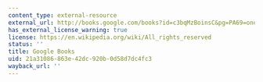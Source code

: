 ```yaml
---
content_type: external-resource
external_url: http://books.google.com/books?id=c3bqMzBoinsC&pg=PA69=onepage
has_external_license_warning: true
license: https://en.wikipedia.org/wiki/All_rights_reserved
status: ''
title: Google Books
uid: 21a31086-863e-42dc-920b-0d58d7dc4fc3
wayback_url: ''
---
```

